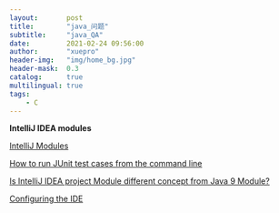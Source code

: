 ```yaml
---
layout:       post
title:        "java_问题"
subtitle:     "java_QA"
date:         2021-02-24 09:56:00
author:       "xuepro"
header-img:   "img/home_bg.jpg"
header-mask:  0.3
catalog:      true
multilingual: true
tags:
    - C
---
```


**IntelliJ IDEA modules**

[IntelliJ Modules](https://www.jetbrains.com/help/idea/creating-and-managing-modules.html#modules-idea-java)

[How to run JUnit test cases from the command line](https://stackoverflow.com/questions/2235276/how-to-run-junit-test-cases-from-the-command-line)

[Is IntelliJ IDEA project Module different concept from Java 9 Module?](https://stackoverflow.com/questions/55834885/is-intellij-idea-project-module-different-concept-from-java-9-module?noredirect=1&lq=1)

[Configuring the IDE](https://www.jetbrains.com/help/idea/configuring-project-and-ide-settings.html)

